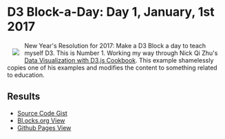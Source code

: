 # D3 Block-a-Day: Day 1, January, 1st 2017

<a href="https://dbetebenner.github.io/D3_01012017/"><img src="https://gist.githubusercontent.com/dbetebenner/c9597eb103257b4515f4d389d5e5aa6c/raw/2e7816add1a207e684f03deb430428c3077ede36/preview.png" align="left" hspace="12" vspace="15"></a>

New Year's Resolution for 2017: Make a D3 Block a day to teach myself D3. This is Number 1. Working my way
through Nick Qi Zhu's [Data Visualization with D3.js Cookbook](https://www.amazon.com/Data-Visualization-D3-js-Cookbook-Nick/dp/178216216X).
This example shamelessly copies one of his examples and modifies the content to something related to education.


## Results

* [Source Code Gist](https://gist.github.com/dbetebenner/c9597eb103257b4515f4d389d5e5aa6c)
* [Bl.ocks.org View](http://bl.ocks.org/dbetebenner/c9597eb103257b4515f4d389d5e5aa6c)
* [Github Pages View](https://dbetebenner.github.io/D3_01012017/)

